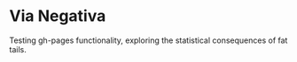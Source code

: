 # Via Negativa

Testing gh-pages functionality, exploring the statistical consequences of fat tails.
